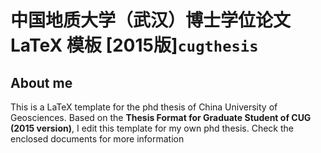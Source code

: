 # 中国地质大学（武汉）博士学位论文 LaTeX 模板 [2015版]`cugthesis` 

## About me

This is a LaTeX template for the phd thesis of China University of Geosciences. Based on the **Thesis Format for Graduate Student of CUG (2015 version)**, I edit this template for my own phd thesis. 
Check the enclosed documents for more information 
